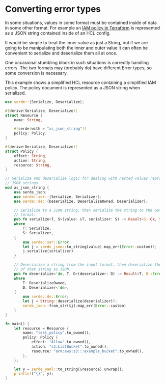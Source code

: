 # Converting error types

In some situations, values in some format must be contained inside of data in
some other format. For example an [IAM policy in Terraform] is represented as a
JSON string contained inside of an HCL config.

[IAM policy in Terraform]: https://www.terraform.io/docs/providers/aws/r/iam_policy.html

It would be simple to treat the inner value as just a String, but if we are
going to be manipulating both the inner and outer value it can often be
convenient to serialize and deserialize them all at once.

One occasional stumbling block in such situations is correctly handling errors.
The two formats may (probably do) have different Error types, so some conversion
is necessary.

This example shows a simplified HCL resource containing a simplified IAM policy.
The policy document is represented as a JSON string when serialized.

```rust
use serde::{Serialize, Deserialize};

#[derive(Serialize, Deserialize)]
struct Resource {
    name: String,

    #[serde(with = "as_json_string")]
    policy: Policy,
}

#[derive(Serialize, Deserialize)]
struct Policy {
    effect: String,
    action: String,
    resource: String,
}

// Serialize and deserialize logic for dealing with nested values reprsented as
// JSON strings.
mod as_json_string {
    use serde_json;
    use serde::ser::{Serialize, Serializer};
    use serde::de::{Deserialize, DeserializeOwned, Deserializer};

    // Serialize to a JSON string, then serialize the string to the output
    // format.
    pub fn serialize<T, S>(value: &T, serializer: S) -> Result<S::Ok, S::Error>
    where
        T: Serialize,
        S: Serializer,
    {
        use serde::ser::Error;
        let j = serde_json::to_string(value).map_err(Error::custom)?;
        j.serialize(serializer)
    }

    // Deserialize a string from the input format, then deserialize the content
    // of that string as JSON.
    pub fn deserialize<'de, T, D>(deserializer: D) -> Result<T, D::Error>
    where
        T: DeserializeOwned,
        D: Deserializer<'de>,
    {
        use serde::de::Error;
        let j = String::deserialize(deserializer)?;
        serde_json::from_str(&j).map_err(Error::custom)
    }
}

fn main() {
    let resource = Resource {
        name: "test_policy".to_owned(),
        policy: Policy {
            effect: "Allow".to_owned(),
            action: "s3:ListBucket".to_owned(),
            resource: "arn:aws:s3:::example_bucket".to_owned(),
        },
    };

    let y = serde_yaml::to_string(&resource).unwrap();
    println!("{}", y);
}
```

